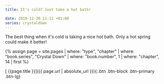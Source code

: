 ```yaml
---
title: It's cold? Just take a hot bath!

date: 2019-12-30 11:11 +01:00
series: crystaldown
---
```

The best thing when it's cold is taking a nice hot bath. Only a hot spring could make it better!

{% assign page = site.pages
  | where: "type", "chapter"
  | where: "book.series", "Crystal Down"
  | where: "book.number", 1
  | where: "chapter", 14
  | first %}

[ {{page.title }}]({{ page.url | absolute_url }}){:.btn .btn-block .btn-primary .btn-lg}
<!--more-->
